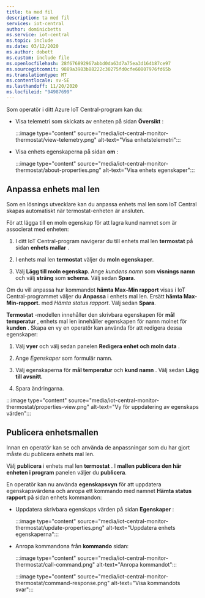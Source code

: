 ```yaml
---
title: ta med fil
description: ta med fil
services: iot-central
author: dominicbetts
ms.service: iot-central
ms.topic: include
ms.date: 03/12/2020
ms.author: dobett
ms.custom: include file
ms.openlocfilehash: 28f676892967abbd0da63d7a75ea3d164b87ce97
ms.sourcegitcommit: 9889a3983b88222c30275fd0cfe60807976fd65b
ms.translationtype: MT
ms.contentlocale: sv-SE
ms.lasthandoff: 11/20/2020
ms.locfileid: "94987699"
---
```

Som operatör i ditt Azure IoT Central-program kan du:

* Visa telemetri som skickats av enheten på sidan **Översikt** :

    :::image type="content" source="media/iot-central-monitor-thermostat/view-telemetry.png" alt-text="Visa enhetstelemetri":::

* Visa enhets egenskaperna på sidan **om** :

    :::image type="content" source="media/iot-central-monitor-thermostat/about-properties.png" alt-text="Visa enhets egenskaper":::

## <a name="customize-the-device-template"></a>Anpassa enhets mal len

Som en lösnings utvecklare kan du anpassa enhets mal len som IoT Central skapas automatiskt när termostat-enheten är ansluten.

För att lägga till en moln egenskap för att lagra kund namnet som är associerat med enheten:

1. I ditt IoT Central-program navigerar du till enhets mal len **termostat** på sidan **enhets mallar** .

1. I enhets mal len **termostat** väljer du **moln egenskaper**.

1. Välj **Lägg till moln egenskap**. Ange *kundens namn* som **visnings namn** och välj **sträng** som **schema**. Välj sedan **Spara**.

Om du vill anpassa hur kommandot **hämta Max-Min rapport** visas i IoT Central-programmet väljer du **Anpassa** i enhets mal len. Ersätt **hämta Max-Min-rapport.** med *Hämta status rapport*. Välj sedan **Spara**.

**Termostat** -modellen innehåller den skrivbara egenskapen för **mål temperatur** , enhets mal len innehåller egenskapen för namn molnet för **kunden** . Skapa en vy en operatör kan använda för att redigera dessa egenskaper:

1. Välj **vyer** och välj sedan panelen **Redigera enhet och moln data** .

1. Ange _Egenskaper_ som formulär namn.

1. Välj egenskaperna för **mål temperatur** och **kund namn** . Välj sedan **Lägg till avsnitt**.

1. Spara ändringarna.

:::image type="content" source="media/iot-central-monitor-thermostat/properties-view.png" alt-text="Vy för uppdatering av egenskaps värden":::

## <a name="publish-the-device-template"></a>Publicera enhetsmallen

Innan en operatör kan se och använda de anpassningar som du har gjort måste du publicera enhets mal len.

Välj **publicera** i enhets mal len **termostat** . I **mallen publicera den här enheten i program** panelen väljer du **publicera**.

En operatör kan nu använda **egenskapsvyn** för att uppdatera egenskapsvärdena och anropa ett kommando med namnet **Hämta status rapport** på sidan enhets kommandon:

* Uppdatera skrivbara egenskaps värden på sidan **Egenskaper** :

    :::image type="content" source="media/iot-central-monitor-thermostat/update-properties.png" alt-text="Uppdatera enhets egenskaperna":::

* Anropa kommandona från **kommando** sidan:

    :::image type="content" source="media/iot-central-monitor-thermostat/call-command.png" alt-text="Anropa kommandot":::

    :::image type="content" source="media/iot-central-monitor-thermostat/command-response.png" alt-text="Visa kommandots svar":::
